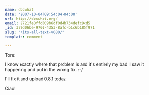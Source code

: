 ```yaml
---
name: docwhat
date: '2007-10-04T09:54:04-04:00'
url: http://docwhat.org/
email: 2721fe8ffd609b6df0d4b734defc9cd5
_id: 379d06be-9701-4353-8afc-b1c6b185f971
slug: "/its-all-text-v080/"
template: comment

---
```


Tore:

I know exactly where that problem is and it's entirely my bad.  I saw it happening and put in the wrong fix. :-/

I'll fix it and upload 0.8.1 today.

Ciao!
